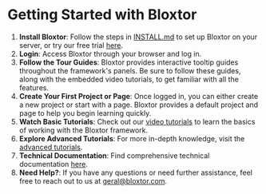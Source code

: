 # Getting Started with Bloxtor

1. **Install Bloxtor**: Follow the steps in [INSTALL.md](./INSTALL.md) to set up Bloxtor on your server, or try our free trial [here](https://bloxtor.com/register_to_free_package).
2. **Login**: Access Bloxtor through your browser and log in.
3. **Follow the Tour Guides**: Bloxtor provides interactive tooltip guides throughout the framework's panels. Be sure to follow these guides, along with the embedded video tutorials, to get familiar with all the features.
4. **Create Your First Project or Page**: Once logged in, you can either create a new project or start with a page. Bloxtor provides a default project and page to help you begin learning quickly.
5. **Watch Basic Tutorials**: Check out our [video tutorials](https://bloxtor.com/onlineitframeworktutorial/?block_id=video/simple) to learn the basics of working with the Bloxtor framework.
6. **Explore Advanced Tutorials**: For more in-depth knowledge, visit the [advanced tutorials](https://bloxtor.com/onlineitframeworktutorial/?block_id=video/advanced).
7. **Technical Documentation**: Find comprehensive technical documentation [here](https://bloxtor.com/onlineitframeworktutorial/).
8. **Need Help?**: If you have any questions or need further assistance, feel free to reach out to us at [geral@bloxtor.com](mailto:geral@bloxtor.com).

